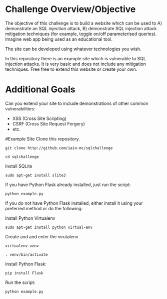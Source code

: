 # Challenge Overview/Objective
The objective of this challenge is to build a website which can be used to A) demonstrate an SQL injection attack, B) demonstrate SQL injection attack mitigation techniques (for example, toggle on/off parameterised queries). Imagine web app being used as an educational tool.

The site can be developed using whatever technologies you wish. 

In this repository there is an example site which is vulnerable to SQL injection attacks. It is very basic and does not include any mitigation techniques. Free free to extend this website or create your own. 

# Additional Goals
Can you extend your site to include demonstrations of other common vulnerabilities:

* XSS (Cross Site Scripting)
* CSRF (Cross Site Request Forgery)
* etc.

#Example Site
Clone this repository.

`git clone http://github.com/iain-mc/sqlchallenge`

`cd sqlchallenge`

Install SQLite

`sudo apt-get install slite3`

If you have Python Flask already installed, just run the script:

`python example.py`

If you do not have Python Flask installed, either install it using your preferred method or do the following: 

Install Python Virtualenv

`sudo apt-get install python virtual-env`

Create and and enter the virutalenv

`virtualenv venv`

`. venv/bin/activate`

Install Python Flask:

`pip install Flask`

Run the script:

`python example.py`

